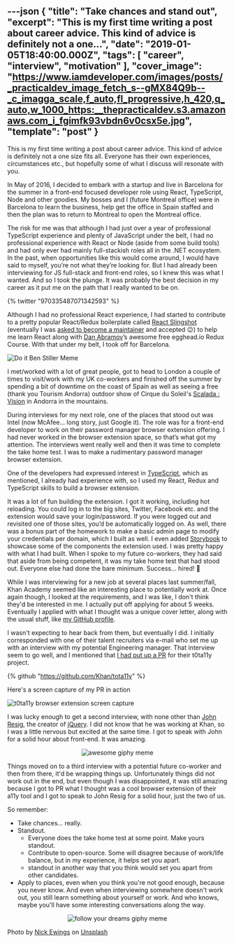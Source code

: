 ---json
{
  "title": "Take chances and stand out",
  "excerpt": "This is my first time writing a post about career advice. This kind of advice is definitely not a one...",
  "date": "2019-01-05T18:40:00.000Z",
  "tags": [
    "career",
    "interview",
    "motivation"
  ],
  "cover_image": "https://www.iamdeveloper.com/images/posts/_practicaldev_image_fetch_s--gMX84Q9b--_c_imagga_scale,f_auto,fl_progressive,h_420,q_auto,w_1000_https:__thepracticaldev.s3.amazonaws.com_i_fgimfk93vbdn6v0csx5e.jpg",
  "template": "post"
}
---

This is my first time writing a post about career advice. This kind of advice is definitely not a one size fits all. Everyone has their own experiences, circumstances etc., but hopefully some of what I discuss will resonate with you.

In May of 2016, I decided to embark with a startup and live in Barcelona for the summer in a front-end focused developer role using React, TypeScript, Node and other goodies. My bosses and I (future Montreal office) were in Barcelona to learn the business, help get the office in Spain staffed and then the plan was to return to Montreal to open the Montreal office.

The risk for me was that although I had just over a year of professional TypeScript experience and plenty of JavaScript under the belt, I had no professional experience with React or Node (aside from some build tools) and had only ever had mainly full-stackish roles all in the .NET ecosystem. In the past, when opportunities like this would come around, I would have said to myself, you’re not what they’re looking for. But I had already been interviewing for JS full-stack and front-end roles, so I knew this was what I wanted. And so I took the plunge. It was probably the best decision in my career as it put me on the path that I really wanted to be on.

{% twitter "970335487071342593" %}

Although I had no professional React experience, I had started to contribute to a pretty popular React/Redux boilerplate called [React Slingshot](https://github.com/coryhouse/react-slingshot/commits?author=nickytonline) (eventually I was [asked to become a maintainer](%5Bhttps://github.com/coryhouse/react-slingshot/pull/298#issuecomment-258616537%5D) and accepted 😉) to help me learn React along with [Dan Abramov](https://dev.to/dan_abramov)’s awesome free egghead.io Redux Course. With that under my belt, I took off for Barcelona.

![Do it Ben Stiller Meme](https://media.giphy.com/media/wi8Ez1mwRcKGI/giphy.gif "Do it Ben Stiller Meme")

I met/worked with a lot of great people, got to head to London a couple of times to visit/work with my UK co-workers and finished off the summer by spending a bit of downtime on the coast of Spain as well as seeing a free (thank you Tourism Andorra) outdoor show of Cirque du Soleil's [Scalada : Vision](https://visitandorra.com/en/agenda/scalada-vision-by-cirque-du-soleil-2016/) in Andorra in the mountains.

During interviews for my next role, one of the places that stood out was Intel (now McAfee... long story, just Google it). The role was for a front-end developer to work on their password manager browser extension offering. I had never worked in the browser extension space, so that’s what got my attention. The interviews went really well and then it was time to complete the take home test. I was to make a rudimentary password manager browser extension.

One of the developers had expressed interest in [TypeScript](https://dev.to/nickytonline/why-you-might-want-to-consider-using-typescript-6j3), which as mentioned, I already had experience with, so I used my React, Redux and TypeScript skills to build a browser extension.

It was a lot of fun building the extension. I got it working, including hot reloading. You could log in to the big sites, Twitter, Facebook etc. and the extension would save your login/password. If you were logged out and revisited one of those sites, you’d be automatically logged on. As well, there was a bonus part of the homework to make a basic admin page to modify your credentials per domain, which I built as well. I even added [Storybook](https://dev.to/nickytonline/getting-started-with-react-storybook-9jh) to showcase some of the components the extension used. I was pretty happy with what I had built. When I spoke to my future co-workers, they had said that aside from being competent, it was my take home test that had stood out. Everyone else had done the bare minimum. Success... hired! 💯

While I was interviewing for a new job at several places last summer/fall, Khan Academy seemed like an interesting place to potentially work at. Once again though, I looked at the requirements, and I was like, I don't think they'd be interested in me. I actually put off applying for about 5 weeks. Eventually I applied with what I thought was a unique cover letter, along with the usual stuff, like [my GitHub profile](https://github.com/nickytonline).

I wasn't expecting to hear back from them, but eventually I did. I initially corresponded with one of their talent recruiters via e-mail who set me up with an interview with my potential Engineering manager. That interview seem to go well, and I mentioned that [I had put up a PR](https://github.com/Khan/tota11y/pull/131) for their t0ta11y project.

{% github "https://github.com/Khan/tota11y" %}

Here's a screen capture of my PR in action

![t0ta11y browser extension screen capture](https://www.iamdeveloper.com/images/posts/_static_t0ta11y-screen-capture-b30522dad097e6a4c9193e75dcd0bab5.gif%20%22t0ta11y%20browser%20extension%20screen%20capture%22)

I was lucky enough to get a second interview, with none other than [John Resig](https://johnresig.com), the creator of [jQuery](https://jquery.com). I did not know that he was working at Khan, so I was a little nervous but excited at the same time. I got to speak with John for a solid hour about front-end. It was amazing.

<center>

![awesome giphy meme](https://media.giphy.com/media/Z6f7vzq3iP6Mw/giphy.gif "awesome giphy meme")

</center>

Things moved on to a third interview with a potential future co-worker and then from there, it'd be wrapping things up. Unfortunately things did not work out in the end, but even though I was disappointed, it was still amazing because I got to PR what I thought was a cool browser extension of their a11y tool and I got to speak to John Resig for a solid hour, just the two of us.

So remember:

- Take chances… really.
- Standout.
  - Everyone does the take home test at some point. Make yours standout.
  - Contribute to open-source. Some will disagree because of work/life balance, but in my experience, it helps set you apart.
  - standout in another way that you think would set you apart from other candidates.
- Apply to places, even when you think you're not good enough, because you never know. And even when interviewing somewhere doesn't work out, you still learn something about yourself or work. And who knows, maybe you'll have some interesting conversations along the way.

<center>

![follow your dreams giphy meme](https://media.giphy.com/media/htmzQfHfZF9wQ/giphy-downsized.gif "follow your dreams giphy meme")

</center>

Photo by [Nick Ewings](https://unsplash.com/photos/7cLIUI6rVDc?utm_source=unsplash&utm_medium=referral&utm_content=creditCopyText) on [Unsplash](https://unsplash.com/search/photos/standout?utm_source=unsplash&utm_medium=referral&utm_content=creditCopyText)
